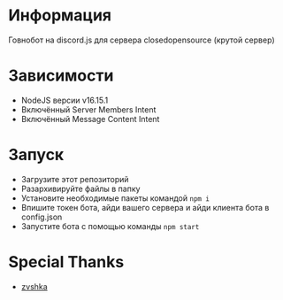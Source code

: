 # Информация
Говнобот на discord.js для сервера closedopensource (крутой сервер)

# Зависимости

* NodeJS версии v16.15.1
* Включённый Server Members Intent
* Включённый Message Content Intent

# Запуск

* Загрузите этот репозиторий
* Разархивируйте файлы в папку
* Установите необходимые пакеты командой `npm i`
* Впишите токен бота, айди вашего сервера и айди клиента бота в config.json
* Запустите бота с помощью команды `npm start`

# Special Thanks

* [zvshka](https://github.com/zvshka)
